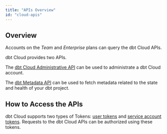 ```yaml
---
title: "APIs Overview"
id: "cloud-apis"
---
```


## Overview

Accounts on the _Team_ and _Enterprise_ plans can query the dbt Cloud APIs.

dbt Cloud provides two APIs.

The [dbt Cloud Administrative API](/docs/dbt-cloud/dbt-cloud-api/admin-cloud-api) can be used to administrate a dbt Cloud account.

The [dbt Metadata API](/dbt-cloud/dbt-cloud-api/metadata/metadata-overview) can be used to fetch metadata related to the state and health of your dbt project.

## How to Access the APIs

dbt Cloud supports two types of <Term id="api" /> Tokens: [user tokens](/dbt-cloud/dbt-cloud-api/user-tokens) and [service account tokens](/dbt-cloud/dbt-cloud-api/service-tokens). Requests to the dbt Cloud APIs can be authorized using these tokens.
